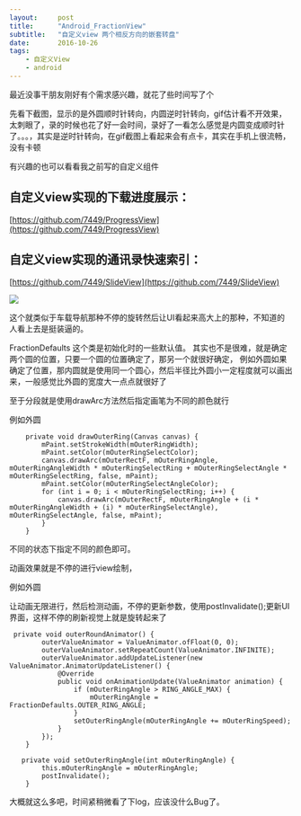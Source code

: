 ```yaml
---
layout:     post
title:      "Android_FractionView"
subtitle:   "自定义view 两个相反方向的嵌套转盘"
date:       2016-10-26
tags:
    - 自定义View
    - android
---
```


最近没事干朋友刚好有个需求感兴趣，就花了些时间写了个

先看下截图，显示的是外圆顺时针转向，内圆逆时针转向，gif估计看不开效果，太刺眼了，录的时候也花了好一会时间，录好了一看怎么感觉是内圆变成顺时针了。。。，其实是逆时针转向，在gif截图上看起来会有点卡，其实在手机上很流畅，没有卡顿

有兴趣的也可以看看我之前写的自定义组件

## 自定义view实现的下载进度展示：

[https://github.com/7449/ProgressView](https://github.com/7449/ProgressView)

## 自定义view实现的通讯录快速索引：

[https://github.com/7449/SlideView](https://github.com/7449/SlideView)


![](http://i.imgur.com/AnwcO44.gif)

这个就类似于车载导航那种不停的旋转然后让UI看起来高大上的那种，不知道的人看上去是挺装逼的。


FractionDefaults 这个类是初始化时的一些默认值。
其实也不是很难，就是确定两个圆的位置，只要一个圆的位置确定了，那另一个就很好确定，
例如外圆如果确定了位置，那内圆就是使用同一个圆心，然后半径比外圆小一定程度就可以画出来，一般感觉比外圆的宽度大一点点就很好了

至于分段就是使用drawArc方法然后指定画笔为不同的颜色就行

例如外圆

	    private void drawOuterRing(Canvas canvas) {
	        mPaint.setStrokeWidth(mOuterRingWidth);
	        mPaint.setColor(mOuterRingSelectColor);
	        canvas.drawArc(mOuterRectF, mOuterRingAngle, mOuterRingAngleWidth * mOuterRingSelectRing + mOuterRingSelectAngle * mOuterRingSelectRing, false, mPaint);
	        mPaint.setColor(mOuterRingSelectAngleColor);
	        for (int i = 0; i < mOuterRingSelectRing; i++) {
	            canvas.drawArc(mOuterRectF, mOuterRingAngle + (i * mOuterRingAngleWidth + (i) * mOuterRingSelectAngle), mOuterRingSelectAngle, false, mPaint);
	        }
	    }


不同的状态下指定不同的颜色即可。

动画效果就是不停的进行view绘制，

例如外圆

让动画无限进行，然后检测动画，不停的更新参数，使用postInvalidate();更新UI界面，这样不停的刷新视觉上就是旋转起来了


	 private void outerRoundAnimator() {
	        outerValueAnimator = ValueAnimator.ofFloat(0, 0);
	        outerValueAnimator.setRepeatCount(ValueAnimator.INFINITE);
	        outerValueAnimator.addUpdateListener(new ValueAnimator.AnimatorUpdateListener() {
	            @Override
	            public void onAnimationUpdate(ValueAnimator animation) {
	                if (mOuterRingAngle > RING_ANGLE_MAX) {
	                    mOuterRingAngle = FractionDefaults.OUTER_RING_ANGLE;
	                }
	                setOuterRingAngle(mOuterRingAngle += mOuterRingSpeed);
	            }
	        });
	    }

	   private void setOuterRingAngle(int mOuterRingAngle) {
	        this.mOuterRingAngle = mOuterRingAngle;
	        postInvalidate();
	    }

大概就这么多吧，时间紧稍微看了下log，应该没什么Bug了。
